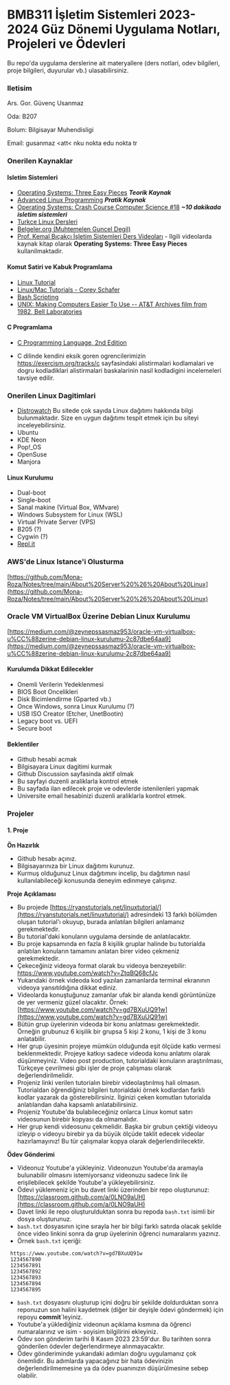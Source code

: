 # BMB311 İşletim Sistemleri 2023-2024 Güz Dönemi Uygulama Notları, Projeleri ve Ödevleri

Bu repo'da uygulama derslerine ait materyallere (ders notlari, odev bilgileri, proje bilgileri, duyurular vb.) ulasabilirsiniz.

### Iletisim

Ars. Gor. Güvenç Usanmaz

Oda: B207

Bolum: Bilgisayar Muhendisligi

Email: gusanmaz <att< nku nokta edu nokta tr


### Onerilen Kaynaklar

#### Isletim Sistemleri

* [Operating Systems: Three Easy Pieces](https://pages.cs.wisc.edu/~remzi/OSTEP/) ***Teorik Kaynak***
* [Advanced Linux Programming](https://mentorembedded.github.io/advancedlinuxprogramming/alp-folder/) ***Pratik Kaynak***
* [Operating Systems: Crash Course Computer Science #18](https://www.youtube.com/watch?v=26QPDBe-NB8) ***~10 dakikada isletim sistemleri***
* [Turkce Linux Dersleri](https://linux-dersleri.github.io/)
* [Belgeler.org (Muhtemelen Guncel Degil)](http://www.belgeler.org/)
* [Prof. Kemal Bıçakçı İşletim Sistemleri Ders Videoları](https://www.youtube.com/watch?v=sqtkwd09KXs&list=PLmPsb7nQhv7NLRWdIiDVNBDCMOtuUn6WZ) - Ilgili videolarda kaynak kitap olarak **Operating Systems: Three Easy Pieces** kullanilmaktadir.

#### Komut Satiri ve Kabuk Programlama

* [Linux Tutorial](https://ryanstutorials.net/linuxtutorial/)
* [Linux/Mac Tutorials - Corey Schafer](https://www.youtube.com/playlist?list=PL-osiE80TeTvGhHkpvfmKWOiIPF8UVy6c)
* [Bash Scripting](https://ryanstutorials.net/bash-scripting-tutorial/)
* [UNIX: Making Computers Easier To Use -- AT&T Archives film from 1982, Bell Laboratories](https://www.youtube.com/watch?v=XvDZLjaCJuw&t)

#### C Programlama

* [C Programming Language, 2nd Edition](https://www.amazon.com/Programming-Language-2nd-Brian-Kernighan/dp/0131103628/ref=sr_1_1?crid=YQFLRR2SUKAG&keywords=c+programming&qid=1665091837&qu=eyJxc2MiOiI1LjIxIiwicXNhIjoiNC42OCIsInFzcCI6IjQuNjMifQ%3D%3D&s=books&sprefix=c+programming%2Cstripbooks-intl-ship%2C275&sr=1-1)

* C dilinde kendini eksik goren ogrencilerimizin https://exercism.org/tracks/c sayfasindaki alistirmalari kodlamalari ve dogru kodladiklari alistirmalari baskalarinin nasil kodladigini incelemeleri tavsiye edilir.

### Onerilen Linux Dagitimlari

* [Distrowatch](https://distrowatch.com/) Bu sitede çok sayıda Linux dağıtımı hakkında bilgi bulunmaktadır. Size en uygun dağıtımı tespit etmek için bu siteyi inceleyebilirsiniz.
* Ubuntu
* KDE Neon
* Pop!_OS
* OpenSuse
* Manjora

#### Linux Kurulumu
* Dual-boot
* Single-boot
* Sanal makine (Virtual Box, WMvare)
* Windows Subsystem for Linux (WSL)
* Virtual Private Server (VPS)
* B205 (?)
* Cygwin (?)
* [Repl.it](replit.com)

### AWS'de Linux Istance'i Olusturma

[https://github.com/Mona-Roza/Notes/tree/main/About%20Server%20%26%20About%20Linux](https://github.com/Mona-Roza/Notes/tree/main/About%20Server%20%26%20About%20Linux)

### Oracle VM VirtualBox Üzerine Debian Linux Kurulumu

[https://medium.com/@zeynepssasmaz953/oracle-vm-virtualbox-u%CC%88zerine-debian-linux-kurulumu-2c87dbe64aa9](https://medium.com/@zeynepssasmaz953/oracle-vm-virtualbox-u%CC%88zerine-debian-linux-kurulumu-2c87dbe64aa9)

#### Kurulumda Dikkat Edilecekler
* Onemli Verilerin Yedeklenmesi
* BIOS Boot Oncelikleri
* Disk Bicimlendirme (Gparted vb.)
* Once Windows, sonra Linux Kurulumu (?)
* USB ISO Creator (Etcher, UnetBootin)
* Legacy boot vs. UEFI
* Secure boot

#### Beklentiler
* Github hesabi acmak
* Bilgisayara Linux dagitimi kurmak
* Github Discussion sayfasinda aktif olmak
* Bu sayfayi duzenli araliklarla kontrol etmek
* Bu sayfada ilan edilecek proje ve odevlerde istenilenleri yapmak
* Universite email hesabinizi duzenli araliklarla kontrol etmek.

### Projeler

#### 1. Proje

**Ön Hazırlık**
* Github hesabı açınız.
* Bilgisayarınıza bir Linux dağıtımı kurunuz.
* Kurmuş olduğunuz Linux dağıtımını incelip, bu dağıtımın nasıl kullanılabileceği konusunda deneyim edinmeye çalışınız.

**Proje Açıklaması**

* Bu projede [https://ryanstutorials.net/linuxtutorial/](https://ryanstutorials.net/linuxtutorial/) adresindeki 13 farklı bölümden oluşan tutorial'ı okuyup, burada anlatılan bilgileri anlamanız gerekmektedir.
* Bu tutorial'daki konuların uygulama dersinde de anlatılacaktır.
* Bu proje kapsamında en fazla 8 kişilik gruplar halinde bu tutorialda anlatılan konuların tamamını anlatan birer video çekmeniz gerekmektedir.
* Çekeceğiniz videoya format olarak bu videoya benzeyebilir: https://www.youtube.com/watch?v=ZtqBQ68cfJc
* Yukarıdaki örnek videoda kod yazılan zamanlarda terminal ekranının videoya yansıtıldığına dikkat ediniz.
* Videolarda konuştuğunuz zamanlar ufak bir alanda kendi görüntünüze de yer vermeniz güzel olacaktır. Örnek: [https://www.youtube.com/watch?v=gd7BXuUQ91w](https://www.youtube.com/watch?v=gd7BXuUQ91w)
* Bütün grup üyelerinin videoda bir konu anlatması gerekmektedir. Örneğin grubunuz 6 kişilik bir grupsa 5 kişi 2 konu, 1 kişi de 3 konu anlatabilir.
* Her grup üyesinin projeye mümkün olduğunda eşit ölçüde katkı vermesi beklenmektedir. Projeye katkıyı sadece videoda konu anlatımı olarak düşünmeyiniz. Video post production, tutorialdaki konuların araştırılması, Türkçeye çevrilmesi gibi işler de proje çalışması olarak değerlendirilmelidir.
* Projeniz linki verilen tutorialın birebir videolaştırılmış hali olmasın. Tutorialdan öğrendiğiniz bilgileri tutorialdaki örnek kodlardan farklı kodlar yazarak da gösterebilirsiniz. İlginizi çeken komutları tutorialda anlatılandan daha kapsamlı anlatabilirsiniz.
* Projeniz Youtube'da bulabileceğiniz onlarca Linux komut satırı videosunun birebir kopyası da olmamalıdır.
* Her grup kendi videosunu çekmelidir. Başka bir grubun çektiği videoyu izleyip o videoyu birebir ya da büyük ölçüde taklit edecek videolar hazırlamayınız! Bu tür çalışmalar kopya olarak değerlendirilecektir.

**Ödev Gönderimi**

* Videonuz Youtube'a yükleyiniz. Videonuzun Youtube'da aramayla bulunabilir olmasını istemiyorsanız videonuzu sadece link ile erişilebilecek şekilde Youtube'a yükleyebilirsiniz.
* Ödevi yüklemeniz için bu davet linki üzerinden bir repo oluşturunuz: [https://classroom.github.com/a/0LNO9aUH](https://classroom.github.com/a/0LNO9aUH)
* Davet linki ile repo oluşturulduktan sonra bu repoda `bash.txt` isimli bir dosya oluşturunuz.
* `bash.txt` dosyasının içine sırayla her bir bilgi farklı satırda olacak şekilde önce video linkini sonra da grup üyelerinin öğrenci numaralarını yazınız.
* Örnek `bash.txt` içeriği:

 ```
  https://www.youtube.com/watch?v=gd7BXuUQ91w
  1234567890
  1234567891
  1234567892
  1234567893
  1234567894
  1234567895
```

* `bash.txt` dosyasını oluşturup içini doğru bir şekilde doldurduktan sonra reponuzun son halini kaydetmek (diğer bir deyişle ödevi göndermek) için repoyu **commit**`leyiniz.
* Youtube'a yüklediğiniz videonun açıklama kısmına da öğrenci numaralarınız ve isim - soyisim bilgilirini ekleyiniz.
* Ödev son gönderim tarihi 8 Kasım 2023 23:59'dur. Bu tarihten sonra gönderilen ödevler değerlendirmeye alınmayacaktır.
* Ödev gönderiminde yukarıdaki adımları doğru uygulamanız çok önemlidir. Bu adımlarda yapacağınız bir hata ödevinizin değerlendirilmemesine ya da ödev puanınızın düşürülmesine sebep olabilir.
  
  
  


